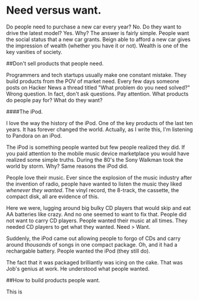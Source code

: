 Need versus want.
=================

Do people need to purchase a new car every year? No. Do they want to drive the latest model? Yes.
Why? The answer is fairly simple. People want the social status that a new car grants.
Beign able to afford a new car gives the impression of wealth (whether you have it or not).
Wealth is one of the key vanities of society. 

##Don't sell products that people need. 

Programmers and tech startups usually make one constant mistake. They build
products from the POV of market need. Every few days someone posts on Hacker News
a thread titled "What problem do you need solved?" Wrong question. In fact, don't ask questions.
Pay attention. What products do people pay for? What do they want?

####The iPod.

I love the way the history of the iPod. One of the key products of the last ten
years. It has forever changed the world. Actually, as I write this, I'm listening
to Pandora on an iPod.

The iPod is something people wanted but few people realized they did. If you 
paid attention to the mobile music device marketplace you would have realized
some simple truths. During the 80's the Sony Walkman took the world by storm.
Why? Same reasons the iPod did.

People love their music. Ever since the explosion of the music industry after
the invention of radio, people have wanted to listen the music they liked *whenever they wanted*.
The vinyl record, the 8-track, the cassette, the compact disk, all are evidence
of this.

Here we were, lugging around big bulky CD players that would skip and eat AA batteries like crazy.
And no one seemed to want to fix that. People did not want to carry CD players.
People wanted their music at all times. They needed CD players to get what they wanted.
Need > Want.

Suddenly, the iPod came out allowing people to forgo of CDs and carry around
*thousands* of songs in one compact package. Oh, and it had a rechargable battery.
People wanted the iPod (they still do).

The fact that it was packaged brilliantly was icing on the cake. That was Job's genius at work.
He understood what people wanted.

##How to build products people want.

This is
